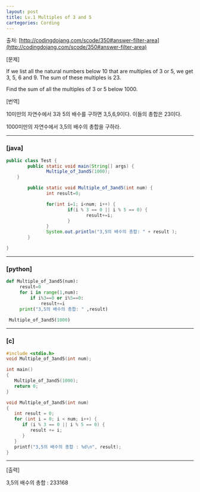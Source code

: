 ```yaml
---
layout: post
title: Lv.1 Multiples of 3 and 5
cartegories: Cording
---
```


출처: [http://codingdojang.com/scode/350#answer-filter-area](http://codingdojang.com/scode/350#answer-filter-area)

[문제] 

If we list all the natural numbers below 10 that are multiples of 3 or 5, we get 3, 5, 6 and 9. The sum of these multiples is 23. 

Find the sum of all the multiples of 3 or 5 below 1000. 



[번역] 

10미만의 자연수에서 3과 5의 배수를 구하면 3,5,6,9이다. 이들의 총합은 23이다. 

1000미만의 자연수에서 3,5의 배수의 총합을 구하라.



----




### [java]
```java
public class Test { 
        public static void main(String[] args) { 
               Multiple_of_3and5(1000); 
    } 

        public static void Multiple_of_3and5(int num) { 
               int result=0; 

               for(int i=1; i<num; i++) { 
                       if(i % 3 == 0 || i % 5 == 0) { 
                              result+=i; 
                       } 
               } 
               System.out.println("3,5의 배수의 총합: " + result ); 
        } 

}
```
----

### [python]
```python
def Multiple_of_3and5(num):
     result=0
     for i in range(1,num):
         if i%3==0 or i%5==0:
             result+=i
     print("3,5의 배수의 총합: " ,result)
 
 Multiple_of_3and5(1000)
```
----

### [c]
```c
#include <stdio.h>
void Multiple_of_3and5(int num);

int main()
{
   Multiple_of_3and5(1000);
   return 0;
}

void Multiple_of_3and5(int num)
{
   int result = 0;
   for (int i = 0; i < num; i++) {
      if (i % 3 == 0 || i % 5 == 0) {
         result += i;
      }
   }
   printf("3,5의 배수의 총합 : %d\n", result);
}
```
----

[출력]

3,5의 배수의 총합 : 233168
